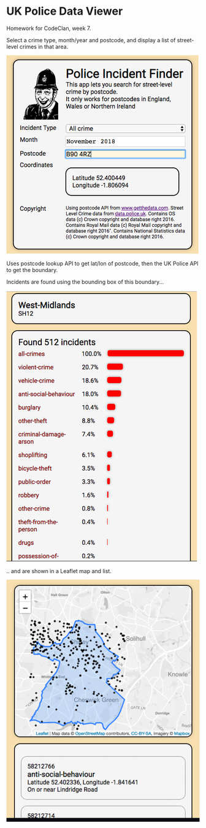 UK Police Data Viewer
=====================

Homework for CodeClan, week 7.

Select a crime type, month/year and postcode, and display a list of street-level crimes in that area.

![Main input form](./images/001.png)

Uses postcode lookup API to get lat/lon of postcode, then the UK Police API to get the boundary.

Incidents are found using the bounding box of this boundary...

![example](./images/002.png)

.. and are shown in a Leaflet map and list.

![example2](./images/003.png)
